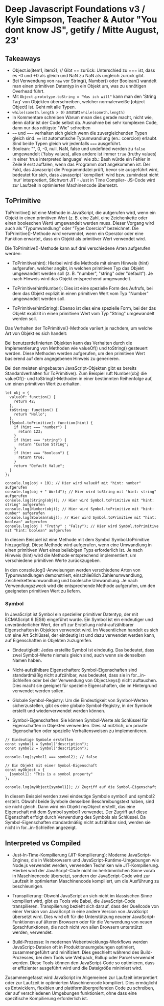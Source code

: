 # Deep Javascript Foundations v3 / Kyle Simpson, Teacher &  Autor "You dont know JS", getify / Mitte August, 23'

## Takeaways

+ Object.is(item1, item2); // Gibt == zurück: Unterschied zu === ist, dass es -0 und +0 als gleich und NaN zu NaN als ungleich zurück gibt.
+ Bei Verwendung von `new` vor String(), Number() oder Boolean() wandelt man einen primitiven Datentyp in ein Objekt um, was zu unnötigen Overhead führt.
+ Mit `Object.prototype.toString = "Was ich will"` kann man den 'String Tag' von Objekten überschreiben, welcher normalerweiße [object Object] ist. Geht mit alle Typen.
+ `while(someth.length > 0)` anstatt `while(someth.length)`
+ In Kommentare schreiben Warum mnan dies gerade macht, nicht wie, denn dafür ist der Code selbst da. Ausnahme bei sehr komplexen Code, dann nur das nötigste "Wie" schreiben
+ `==` und `===` verhalten sich gleich wenn die zuvergleichenden Typen gleich sind. `==` ist automatische Typumwandlung (en.: coercion) erlaubt. Sind beide Typen gleich wir jedenfalls `===` ausgeführt.
+ Boolean: "", 0, -0, null, NaN, false und undefined werden zu `false` umgewandelt ('falsy values), alles andere ist immer `true` (truthy values)
+ In einer 'true interpreted language' wie zb.: Bash würde ein Fehler in Zeile 9 erst auffalen, wenn das Programm  dort angekommen ist. Der Fakt, das Javascript die Programmdatei prüft, bevor sie ausgeführt wird, bedeutet für sich, dass Javascript 'kompiliert' wird bzw. zumindest nicht 'nur' interpretiert, Stichwort JIT - Just in Time Compiler- JS-Code wird zur Laufzeit in optimierten Machinencode übersetzt.


## ToPrimitive

ToPrimitive() ist eine Methode in JavaScript, die aufgerufen wird, wenn ein Objekt in einen primitiven Wert (z. B. eine Zahl, eine Zeichenkette oder einen booleschen Wert) umgewandelt werden muss. Dieser Vorgang wird auch als "Typumwandlung" oder "Type Coercion" bezeichnet. Die ToPrimitive()-Methode wird verwendet, wenn ein Operator oder eine Funktion erwartet, dass ein Objekt als primitiver Wert verwendet wird.

Die ToPrimitive()-Methode kann auf drei verschiedene Arten aufgerufen werden:

+ ToPrimitive(hint): Hierbei wird die Methode mit einem Hinweis (hint) aufgerufen, welcher angibt, in welchen primitiven Typ das Objekt umgewandelt werden soll (z. B. "number", "string" oder "default"). Je nach Hinweis wird das Objekt entsprechend umgewandelt.

+ ToPrimitive(hintNumber): Dies ist eine spezielle Form des Aufrufs, bei dem das Objekt explizit in einen primitiven Wert vom Typ "Number" umgewandelt werden soll.

+ ToPrimitive(hintString): Ebenso ist dies eine spezielle Form, bei der das Objekt explizit in einen primitiven Wert vom Typ "String" umgewandelt werden soll.

Das Verhalten der ToPrimitive()-Methode variiert je nachdem, um welche Art von Objekt es sich handelt:

Bei benutzerdefinierten Objekten kann das Verhalten durch die Implementierung von Methoden wie valueOf() und toString() gesteuert werden. Diese Methoden werden aufgerufen, um den primitiven Wert basierend auf dem angegebenen Hinweis zu generieren.

Bei den meisten eingebauten JavaScript-Objekten gibt es bereits Standardverhalten für ToPrimitive(). Zum Beispiel ruft Number(obj) die valueOf()- und toString()-Methoden in einer bestimmten Reihenfolge auf, um einen primitiven Wert zu erhalten.

```
let obj = {
  valueOf: function() {
    return 42;
  },
  toString: function() {
    return "Hello";
  },
  [Symbol.toPrimitive]: function(hint) {
    if (hint === "number") {
      return 123;
    }
    if (hint === "string") {
      return "Custom String";
    }
    if (hint === "boolean") {
      return true;
    }
    return "Default Value";
  }
};

console.log(obj + 10); // Hier wird valueOf mit "hint: number" aufgerufen
console.log(obj + " World"); // Hier wird toString mit "hint: string" aufgerufen
console.log(String(obj)); // Hier wird Symbol.toPrimitive mit "hint: string" aufgerufen
console.log(Number(obj)); // Hier wird Symbol.toPrimitive mit "hint: number" aufgerufen
console.log(Boolean(obj)); // Hier wird Symbol.toPrimitive mit "hint: boolean" aufgerufen
console.log(obj ? "Truthy" : "Falsy"); // Hier wird Symbol.toPrimitive mit "hint: boolean" aufgerufen
```

In diesem Beispiel ist eine Methode mit dem Symbol Symbol.toPrimitive hinzugefügt. Diese Methode wird aufgerufen, wenn eine Umwandlung in einen primitiven Wert eines beliebigen Typs erforderlich ist. Je nach Hinweis (hint) wird die Methode entsprechend implementiert, um verschiedene primitiven Werte zurückzugeben.

In den console.log()-Anweisungen werden verschiedene Arten von Typumwandlungen demonstriert, einschließlich Zahlenumwandlung, Zeichenkettenumwandlung und boolesche Umwandlung. Je nach Verwendungszweck wird die entsprechende Methode aufgerufen, um den geeigneten primitiven Wert zu liefern.

### Symbol

In JavaScript ist Symbol ein spezieller primitiver Datentyp, der mit ECMAScript 6 (ES6) eingeführt wurde. Ein Symbol ist ein eindeutiger und unveränderlicher Wert, der oft zur Erstellung nicht-aufzählbarer Eigenschaften in Objekten verwendet wird. Im Wesentlichen handelt es sich um eine Art Schlüssel, der eindeutig ist und dazu verwendet werden kann, auf Eigenschaften in Objekten zuzugreifen.


+ Eindeutigkeit: Jedes erstellte Symbol ist eindeutig. Das bedeutet, dass zwei Symbol-Werte niemals gleich sind, auch wenn sie denselben Namen haben.

+ Nicht-aufzählbare Eigenschaften: Symbol-Eigenschaften sind standardmäßig nicht aufzählbar, was bedeutet, dass sie in for...in-Schleifen oder bei der Verwendung von Object.keys() nicht auftauchen. Dies macht sie geeignet für spezielle Eigenschaften, die im Hintergrund verwendet werden sollen.

+ Globale Symbol-Registry: Um die Eindeutigkeit von Symbol-Werten sicherzustellen, gibt es eine globale Symbol-Registry, in der Symbole erstellt und wiederverwendet werden können.

+ Symbol-Eigenschaften: Sie können Symbol-Werte als Schlüssel für Eigenschaften in Objekten verwenden. Dies ist nützlich, um private Eigenschaften oder spezielle Verhaltensweisen zu implementieren.

```
// Eindeutige Symbole erstellen
const symbol1 = Symbol("description");
const symbol2 = Symbol("description");

console.log(symbol1 === symbol2); // false

// Ein Objekt mit einer Symbol-Eigenschaft
const myObject = {
  [symbol1]: "This is a symbol property"
};

console.log(myObject[symbol1]); // Zugriff auf die Symbol-Eigenschaft
```

In diesem Beispiel werden zwei eindeutige Symbole symbol1 und symbol2 erstellt. Obwohl beide Symbole denselben Beschreibungstext haben, sind sie nicht gleich. Dann wird ein Objekt myObject erstellt, das eine Eigenschaft mit dem Symbol symbol1 verwendet. Der Zugriff auf diese Eigenschaft erfolgt durch Verwendung des Symbols als Schlüssel. Da Symbol-Eigenschaften standardmäßig nicht aufzählbar sind, werden sie nicht in for...in-Schleifen angezeigt.

## Interpreted vs Compiled

+ Just-In-Time-Kompilierung (JIT-Kompilierung): Moderne JavaScript-Engines, die in Webbrowsern und JavaScript-Runtime-Umgebungen wie Node.js verwendet werden, verwenden Techniken wie JIT-Kompilierung. Hierbei wird der JavaScript-Code nicht im herkömmlichen Sinne vorab in Maschinencode übersetzt, sondern der JavaScript-Code wird zur Laufzeit in optimierten Maschinencode kompiliert, um die Ausführung zu beschleunigen.

+ Transpilierung: Obwohl JavaScript an sich nicht im klassischen Sinne kompiliert wird, gibt es Tools wie Babel, die JavaScript-Code transpilieren. Transpilierung bezieht sich darauf, dass der Quellcode von einer Version von JavaScript in eine andere Version von JavaScript übersetzt wird. Dies wird oft für die Unterstützung neuerer JavaScript-Funktionen auf älteren Browsern oder für die Verwendung von neuen Sprachfunktionen, die noch nicht von allen Browsern unterstützt werden, verwendet.

+ Build-Prozesse: In modernen Webentwicklungs-Workflows werden JavaScript-Dateien oft in Produktionsumgebungen optimiert, zusammengeführt und minifiziert. Dies geschieht während des Build-Prozesses, bei dem Tools wie Webpack, Rollup oder Parcel verwendet werden. Diese Tools können den JavaScript-Code so optimieren, dass er effizienter ausgeführt wird und die Dateigröße minimiert wird.

Zusammengefasst wird JavaScript im Allgemeinen zur Laufzeit interpretiert oder zur Laufzeit in optimierten Maschinencode kompiliert. Dies ermöglicht es Entwicklern, flexiblen und plattformübergreifenden Code zu schreiben, der auf verschiedenen Umgebungen funktioniert, ohne dass eine spezifische Kompilierung erforderlich ist.




